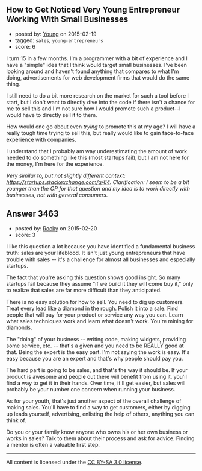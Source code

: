## How to Get Noticed Very Young Entrepreneur Working With Small Businesses

- posted by: [Young](https://stackexchange.com/users/5816805/young) on 2015-02-19
- tagged: `sales`, `young-entrepreneurs`
- score: 6

I turn 15 in a few months. I'm a programmer with a bit of experience and I have a "simple" idea that I think would target small businesses. I've been looking around and haven't found anything that compares to what I'm doing, advertisements for web development firms that would do the same thing.

I still need to do a bit more research on the market for such a tool before I start, but I don't want to directly dive into the code if there isn't a chance for me to sell this and I'm not sure how I would promote such a product--I would have to directly sell it to them.

How would one go about even *trying* to promote this at my age? I will have a really tough time trying to sell this, but really would like to gain face-to-face experience with companies.

I understand that I probably am way underestimating the amount of work needed to do something like this (most startups fail), but I am not here for the money, I'm here for the experience.

*Very similar to, but not slightly different context: https://startups.stackexchange.com/q/64. Clarification: I seem to be a bit younger than the OP for that question and my idea is to work directly with businesses, not with general consumers.*


## Answer 3463

- posted by: [Rocky](https://stackexchange.com/users/4448541/rocky) on 2015-02-20
- score: 3

I like this question a lot because you have identified a fundamental business truth: sales are your lifeblood. It isn't just young entrepreneurs that have trouble with sales -- it's a challenge for almost all businesses and especially startups.

The fact that you're asking this question shows good insight. So many startups fail because they assume "if we build it they will come buy it," only to realize that sales are far more difficult than they anticipated.

There is no easy solution for how to sell. You need to dig up customers. Treat every lead like a diamond in the rough. Polish it into a sale. Find people that will pay for your product or service any way you can. Learn what sales techniques work and learn what doesn't work. You're mining for diamonds.

The "doing" of your business -- writing code, making widgets, providing some service, etc. -- that's a given and you need to be REALLY good at that. Being the expert is the easy part. I'm not saying the work is easy. It's easy because you are an expert and that's why people should pay you.

The hard part is going to be sales, and that's the way it should be. If your product is awesome and people out there will benefit from using it, you'll find a way to get it in their hands. Over time, it'll get easier, but sales will probably be your number one concern when running your business.

As for your youth, that's just another aspect of the overall challenge of making sales. You'll have to find a way to get customers, either by digging up leads yourself, advertising, enlisting the help of others, anything you can think of.

Do you or your family know anyone who owns his or her own business or works in sales? Talk to them about their process and ask for advice. Finding a mentor is often a valuable first step.





---

All content is licensed under the [CC BY-SA 3.0 license](https://creativecommons.org/licenses/by-sa/3.0/).
